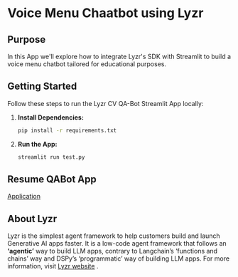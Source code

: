 # Voice Menu Chaatbot using Lyzr

## Purpose

In this App we'll explore how to integrate Lyzr's SDK with Streamlit to build a voice menu chatbot tailored for educational purposes.

## Getting Started

Follow these steps to run the Lyzr CV QA-Bot Streamlit App locally:

1. **Install Dependencies:**
   ```bash
   pip install -r requirements.txt

2. **Run the App:**
    ```bash
    streamlit run test.py

## Resume QABot App
[Application]()

## About Lyzr
Lyzr is the simplest agent framework to help customers build and launch Generative AI apps faster. It is a low-code agent framework that follows an **‘agentic’** way to build LLM apps, contrary to Langchain’s ‘functions and chains’ way and DSPy’s ‘programmatic’ way of building LLM apps. For more information, visit [Lyzr website](https://www.lyzr.ai/) .
